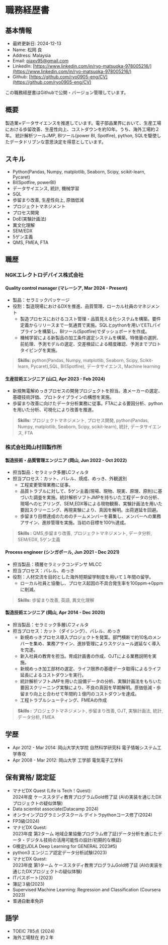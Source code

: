 # 職務経歴書

## 基本情報

- 最終更新日: 2024-12-13
- Name: 松岡 良
- Address: Malaysia
- Email: piaxv95@gmail.com
- LinkedIn: [https://www.linkedin.com/in/ryo-matsuoka-978005216/](https://www.linkedin.com/in/ryo-matsuoka-978005216/)
- Github: [https://github.com/ryo0905-eng/CV](https://github.com/ryo0905-eng/CV)

この職務経歴書はGithubで公開・バージョン管理しています。

## 概要

製造業×データサイエンスを推進しています。電子部品業界において、生産工場における歩留改善、生産性向上、コストダウンを約10年。うち、海外工場約２年。
統計解析ツールJMP, BIツール(power BI, Spotfire), python, SQLを駆使したデータドリブンな意思決定を得意としています。

## スキル

- Python(Pandas, Numpy, matplotlib, Seaborn, Scipy, scikit-learn, Pycaret)
- BI(Spotfire, powerBI)
- データサイエンス, 統計, 機械学習
- SQL
- 歩留まり改善, 生産性向上, 原価低減
- プロジェクトマネジメント
- プロセス開発
- DoE(実験計画法)
- 異文化理解
- SEM/EDX
- 5ゲン主義
- QMS, FMEA, FTA

<div style="page-break-before:always"></div>

## 職歴

### NGKエレクトロデバイス株式会社

#### Quality control manager (マレーシア, Mar 2024 - Present)

- 製品：セラミックパッケージ
- 役割：製造現場におけるDXを推進、品質管理、ローカル社員のマネジメント
  - 製造プロセスにおけるコスト管理・品質見える化システムを構築。要件定義からリリースまで一気通貫で実施。SQLとpythonを用いてETLパイプラインを構築し、BIツール(Spotfire)でダッシュボードを作成。
  - 機械学習による新製品の加工条件選定システムを構築。特徴量の選択、前処理、予測モデルの選定、交差検証による精度確認、予測までプロトタイピングを実施。

> **Skills:** python(Pandas, Numpy, matplotlib, Seaborn, Scipy, Scikit-learn, Pycaret),SQL, BI(Spotfire), データサイエンス, Machine learning

#### 生産技術エンジニア (山口, Apr 2023 - Feb 2024)

- 新規無電解めっきプロセスの開発プロジェクトを担当。液メーカーの選定、基礎技術評価、プロトタイプラインの構想を実施。
- 歩留まり改善に向けたデータ分析業務に従事。FTAによる要因分析、pythonを用いた分析、可視化により改善を推進。

> **Skills:** プロジェクトマネジメント, プロセス開発, python(Pandas, Numpy, matplotlib, Seaborn, Scipy, scikit-learn), 統計, データサイエンス, FTA

<div style="page-break-before:always"></div>

### 株式会社岡山村田製作所

#### 製造技術・品質管理エンジニア (岡山, Jun 2022 - Oct 2022)

- 担当製品：セラミック多層LCフィルタ
- 担当プロセス：カット、バレル、焼成、めっき、外観選別
  - 工程変更管理業務に従事。
  - 品質トラブルに対して、5ゲン主義(現場、現物、現実、原理、原則)に基づいた調査を実施。統計解析ソフトJMPを持ちいた工程データの分析、現場へのヒアリング、SEM,EDX等による現物観察、実験計画法を用いた要因スクリーニング、再現実験により、真因を解明。出荷遅延を回避。
  - 歩留まり目標達成のためのチームメンバーを募集し、メンバーへの業務アサイン、進捗管理を実施。当初の目標を100％達成。

> **Skills :** QMS,歩留まり改善, プロジェクトマネジメント, データ分析, SEM/EDX, 5ゲン主義

#### Process engineer (シンガポール, Jun 2021 -  Dec 2021)

- 担当製品：積層セラミックコンデンサ MLCC
- 担当プロセス：バレル、めっき
- 役割：人材交流を目的とした海外短期留学制度を用いて１年間の留学。
  - ローカル社員と協働し、プロセス起因の不具合発生率を100ppm→0ppmに削減。

> **Skills:** 歩留まり改善, 英語, 異文化理解

#### 製造技術エンジニア (岡山, Apr 2014 -  Dec 2020)

- 担当製品：セラミック多層LCフィルタ
- 担当プロセス：カット（ダイシング）、バレル、めっき
  - 新規めっきプロセス導入プロジェクトを発案。部門横断で約10名のメンバーを集め、業務アサイン、進捗管理によりスケジュール遅延なく導入を完遂。
  - 新入社員の教育を担当。育成計画書の作成、OJTによる業務説明を実施。
  - 新規めっき加工部材の選定、ライフ限界の基礎データ取得によるライフ延長によるコストダウンを実行。
  - 統計解析ソフトJMPを用いた設備データの分析、実験計画法をもちいた要因スクリーニング実験により、不良の真因を早期解明。原価低減・歩留まり向上と合わせて年間約１億円のコストダウンを達成。
  - 工程トラブルシューティング、FMEAの作成

> **Skills :** プロジェクトマネジメント, 歩留まり改善, OJT, 実験計画法, 統計, データ分析, FMEA

<div style="page-break-before:always"></div>

## 学歴

- Apr 2012 - Mar 2014: 岡山大学大学院 自然科学研究科 電子情報システム工学専攻
- Apr 2008 - Mar 2012: 岡山大学 工学部 電気電子工学科

## 保有資格/ 認定証

- マナビDX Quest (Life is Tech！Quest):  
2024年度 ケーススタディ教育プログラムGold修了証 (AIの実装を通じたDXプロジェクトの疑似体験)
- Data scientist associate(Datacamp 2024)
- オンラインプログラミングスクール デイトラpythonコース修了(2024)
- FP3級(2024)
- マナビDX Quest:  
2023年度 第2ターム 地域企業協働プログラム修了証(データ分析を通じたデータ・デジタル技術の活用可能性の設計/初期的な検証)
- G検定(JDLA Deep Learning for GENERAL 2023#5)
- python3 エンジニア認定データ分析試験(2023)
- マナビDX Quest:  
2023年度 第1ターム ケーススタディ教育プログラムGold修了証 (AIの実装を通じたDXプロジェクトの疑似体験)
- ITパスポート(2023)
- 簿記３級(2023)
- Supervised Machine Learning: Regression and Classification (Coursera 2023)
- 普通自動車免許

## 語学

- TOEIC 785点 (2024)
- 海外工場駐在 約２年
